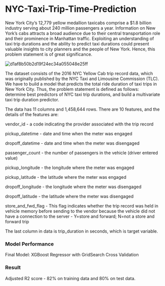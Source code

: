 # NYC-Taxi-Trip-Time-Prediction

New York City’s 12,779 yellow medallion taxicabs comprise a $1.8 billion industry serving about 240 million passengers a year. Information on New York’s cabs attracts a broad audience due to their central transportation role and their prominence in Manhattan traffic. Exploiting an understanding of taxi trip durations and the ability to predict taxi durations could present valuable insights to city planners and the people of New York. Hence, this problem statement is of great significance.



![d1af8b50b2d19f24ec34a055048e25ff](https://user-images.githubusercontent.com/98027899/159118681-06d2fcd4-0adb-4e81-85e3-97a637105f4b.jpg)



The dataset consists of the 2016 NYC Yellow Cab trip record data, which was originally published by the NYC Taxi and Limousine Commission (TLC). We have to build a model that predicts the total ride duration of taxi trips in New York City. Thus, the problem statement is defined as follows: determine best predictors of NYC taxi trip durations, and build a multivariate taxi trip duration predictor.

The data has 11 columns and 1,458,644 rows. There are 10 features, and the details of the features are:

vendor_id - a code indicating the provider associated with the trip record

pickup_datetime - date and time when the meter was engaged

dropoff_datetime - date and time when the meter was disengaged

passenger_count - the number of passengers in the vehicle (driver entered value)

pickup_longitude - the longitude where the meter was engaged

pickup_latitude - the latitude where the meter was engaged

dropoff_longitude - the longitude where the meter was disengaged

dropoff_latitude - the latitude where the meter was disengaged

store_and_fwd_flag - This flag indicates whether the trip record was held in vehicle memory before sending to the
vendor because the vehicle did not have a connection to the server - Y=store and forward; N=not a store and forward trip

The last column in data is trip_duration in seconds, which is target variable.


### Model Performance
Final Model: XGBoost Regressor with GridSearch Cross Validation

### Result  
Adjusted R2 score - 82% on training data and 80% on test data.
